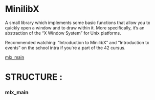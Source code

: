 # MinilibX
A small library which implements some basic functions that allow you to quickly open a window and to draw within it.
More specifically, it’s an abstraction of the “X Window System” for Unix platforms.

Recommended watching: “Introduction to MinilibX” and “Introduction to events” on the school intra if you're a part of the 42 cursus.

[mlx_main](#mlx_main)

















































# STRUCTURE :
### mlx_main
